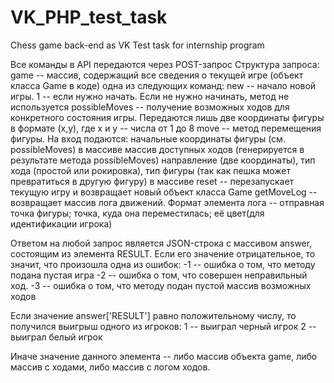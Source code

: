 # VK_PHP_test_task

Chess game back-end as VK Test task for internship program


Все команды в API передаются через POST-запрос
Структура запроса:
  game -- массив, содержащий все сведения о текущей игре (объект класса Game в коде)
  одна из следующих команд:
    new -- начало новой игры. 1 -- если нужно начать. Если не нужно начинать, метод не используется
    possibleMoves -- получение возможных ходов для конкретного состояния игры. Передаются лишь две координаты фигуры в формате (x,y), где x и y -- числа от 1 до 8
    move -- метод перемещения фигуры. На вход подаются:
      начальные координаты фигуры (см. possibleMoves) в массиве
      массив доступных ходов (генерируется в результате метода possibleMoves)
      направление (две координаты), тип хода (простой или рокировка), тип фигуры (так как пешка может превратиться в другую фигуру) в массиве
    reset -- перезапускает текущую игру и возвращает новый объект класса Game
    getMoveLog -- возвращает массив лога движений. Формат элемента лога -- отправная точка фигуры; точка, куда она переместилась; её цвет(для идентификации игрока)

Ответом на любой запрос является JSON-строка с массивом answer, состоящим из элемента RESULT. Если его значение отрицательное, то значит, что произошла одна из ошибок:
  -1 -- ошибка о том, что методу подана пустая игра
  -2 -- ошибка о том, что совершен неправильный ход.
  -3 -- ошибка о том, что методу подан пустой массив возможных ходов

Если значение answer['RESULT'] равно положительному числу, то получился выигрыш одного из игроков:
  1 -- выиграл черный игрок
  2 -- выиграл белый игрок
  
Иначе значение данного элемента -- либо массив объекта game, либо массив с ходами, либо массив с логом ходов.
